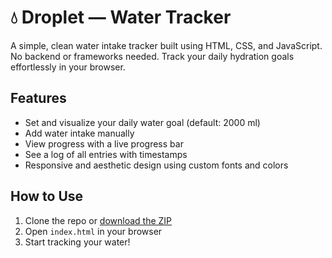 # 💧 Droplet — Water Tracker

A simple, clean water intake tracker built using HTML, CSS, and JavaScript. No backend or frameworks needed. Track your daily hydration goals effortlessly in your browser.

## Features

- Set and visualize your daily water goal (default: 2000 ml)
- Add water intake manually
- View progress with a live progress bar
- See a log of all entries with timestamps
- Responsive and aesthetic design using custom fonts and colors

## How to Use

1. Clone the repo or [download the ZIP](https://github.com/your-username/droplet-water-tracker/archive/refs/heads/main.zip)
2. Open `index.html` in your browser
3. Start tracking your water!

